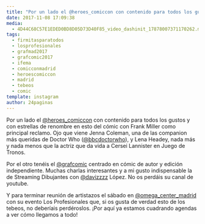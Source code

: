 ```yaml
---
title: "Por un lado el @heroes_comiccon con contenido para todos los gustos y con estrellas de renombre en esto del cómic con Frank Miller como principal reclamo"
date: 2017-11-08 17:09:38
media: 
  - 4D44C68C57E1EDED0BD8D05D73D40F85_video_dashinit_17878007371170262.mp4
tags: 
  - firmitasparatodos
  - losprofesionales
  - grafmad2017
  - grafcomic2017
  - ifema
  - comicconmadrid
  - heroescomiccon
  - madrid
  - tebeos
  - comic
template: instagram
author: 24paginas
---
```


Por un lado el [@heroes_comiccon](https://instagram.com/heroes_comiccon) con contenido para todos los gustos y con estrellas de renombre en esto del cómic con Frank Miller como principal reclamo. Ojo que viene Jenna Coleman, una de las companion más queridas de Doctor Who ([@bbcdoctorwho](https://instagram.com/bbcdoctorwho)), y Lena Headey, nada más y nada menos que la actriz que da vida a Cersei Lannister en Juego de Tronos.

Por el otro tenéis el [@grafcomic](https://instagram.com/grafcomic) centrado en cómic de autor y edición independiente. Muchas charlas interesantes y a mi gusto indispensable la de Streaming Dibujantes con [@davizzzz](https://instagram.com/davizzzz) López. No os perdáis su canal de youtube.

Y para terminar reunión de artistazos el sábado en [@omega_center_madrid](https://instagram.com/omega_center_madrid) con su evento Los Profesionales que, si os gusta de verdad esto de los tebeos, no deberíais perdéroslos. ¡Por aquí ya estamos cuadrando agendas a ver cómo llegamos a todo!
